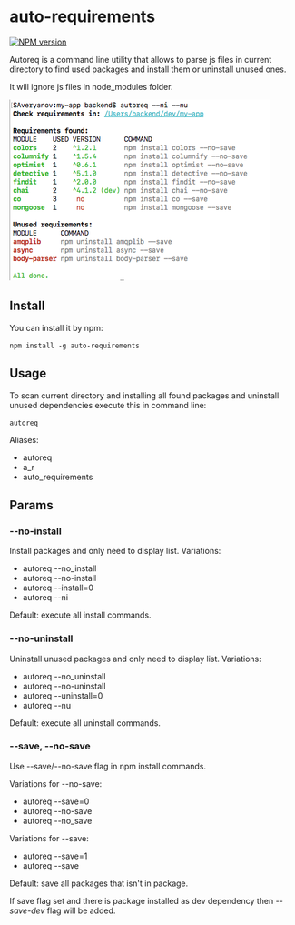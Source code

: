 # auto-requirements

[![NPM version](https://img.shields.io/npm/v/auto-requirements.svg)](https://www.npmjs.com/package/auto-requirements)

Autoreq is a command line utility that allows to parse js files in current directory to find used packages and install them or uninstall unused ones.

It will ignore js files in node_modules folder.

![auto-requirements self execution example](https://github.com/saveryanov/auto-requirements/blob/master/examples/exec-result.png?raw=true)

## Install

You can install it by npm:

```commandline
npm install -g auto-requirements
```

## Usage

To scan current directory and installing all found packages and uninstall unused dependencies execute this in command line:

```commandline
autoreq
```

Aliases:

* autoreq
* a_r
* auto_requirements

## Params

### --no-install

Install packages and only need to display list. Variations:

* autoreq --no_install
* autoreq --no-install
* autoreq --install=0
* autoreq --ni

Default: execute all install commands.

### --no-uninstall

Uninstall unused packages and only need to display list. Variations:

* autoreq --no_uninstall
* autoreq --no-uninstall
* autoreq --uninstall=0
* autoreq --nu

Default: execute all uninstall commands.

### --save, --no-save

Use --save/--no-save flag in npm install commands.

Variations for --no-save:

* autoreq --save=0
* autoreq --no-save
* autoreq --no_save

Variations for --save:

* autoreq --save=1
* autoreq --save

Default: save all packages that isn't in package.

If save flag set and there is package installed as dev dependency then *--save-dev* flag will be added.